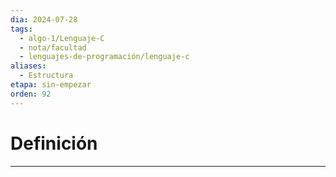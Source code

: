 ```yaml
---
dia: 2024-07-28
tags:
  - algo-1/Lenguaje-C
  - nota/facultad
  - lenguajes-de-programación/lenguaje-c
aliases:
  - Estructura
etapa: sin-empezar
orden: 92
---
```

# Definición
---

